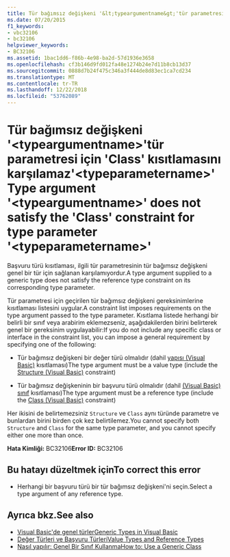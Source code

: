 ```yaml
---
title: Tür bağımsız değişkeni '&lt;typeargumentname&gt;'tür parametresi için 'Class' kısıtlamasını karşılamaz'&lt;typeparametername&gt;'
ms.date: 07/20/2015
f1_keywords:
- vbc32106
- bc32106
helpviewer_keywords:
- BC32106
ms.assetid: 1bac1dd6-f86b-4e98-ba2d-57d1936e3658
ms.openlocfilehash: cf3b146d9fd012fa48e1274b24e7d11b8cb13d37
ms.sourcegitcommit: 0888d7b24f475c346a3f444de8d83ec1ca7cd234
ms.translationtype: MT
ms.contentlocale: tr-TR
ms.lasthandoff: 12/22/2018
ms.locfileid: "53762089"
---
```

# <a name="type-argument-lttypeargumentnamegt-does-not-satisfy-the-class-constraint-for-type-parameter-lttypeparameternamegt"></a><span data-ttu-id="8d045-102">Tür bağımsız değişkeni '&lt;typeargumentname&gt;'tür parametresi için 'Class' kısıtlamasını karşılamaz'&lt;typeparametername&gt;'</span><span class="sxs-lookup"><span data-stu-id="8d045-102">Type argument '&lt;typeargumentname&gt;' does not satisfy the 'Class' constraint for type parameter '&lt;typeparametername&gt;'</span></span>
<span data-ttu-id="8d045-103">Başvuru türü kısıtlaması, ilgili tür parametresinin tür bağımsız değişkeni genel bir tür için sağlanan karşılamıyordur.</span><span class="sxs-lookup"><span data-stu-id="8d045-103">A type argument supplied to a generic type does not satisfy the reference type constraint on its corresponding type parameter.</span></span>  
  
 <span data-ttu-id="8d045-104">Tür parametresi için geçirilen tür bağımsız değişkeni gereksinimlerine kısıtlaması listesini uygular.</span><span class="sxs-lookup"><span data-stu-id="8d045-104">A constraint list imposes requirements on the type argument passed to the type parameter.</span></span> <span data-ttu-id="8d045-105">Kısıtlama listede herhangi bir belirli bir sınıf veya arabirim eklemezseniz, aşağıdakilerden birini belirterek genel bir gereksinim uygulayabilir:</span><span class="sxs-lookup"><span data-stu-id="8d045-105">If you do not include any specific class or interface in the constraint list, you can impose a general requirement by specifying one of the following:</span></span>  
  
-   <span data-ttu-id="8d045-106">Tür bağımsız değişkeni bir değer türü olmalıdır (dahil [yapısı (Visual Basic)](../../visual-basic/language-reference/statements/structure-statement.md) kısıtlaması)</span><span class="sxs-lookup"><span data-stu-id="8d045-106">The type argument must be a value type (include the [Structure (Visual Basic)](../../visual-basic/language-reference/statements/structure-statement.md) constraint)</span></span>  
  
-   <span data-ttu-id="8d045-107">Tür bağımsız değişkeninin bir başvuru türü olmalıdır (dahil [(Visual Basic) sınıf](../../visual-basic/language-reference/statements/class-statement.md) kısıtlaması)</span><span class="sxs-lookup"><span data-stu-id="8d045-107">The type argument must be a reference type (include the [Class (Visual Basic)](../../visual-basic/language-reference/statements/class-statement.md) constraint)</span></span>  
  
 <span data-ttu-id="8d045-108">Her ikisini de belirtemezsiniz `Structure` ve `Class` aynı türünde parametre ve bunlardan birini birden çok kez belirtilemez.</span><span class="sxs-lookup"><span data-stu-id="8d045-108">You cannot specify both `Structure` and `Class` for the same type parameter, and you cannot specify either one more than once.</span></span>  
  
 <span data-ttu-id="8d045-109">**Hata Kimliği:** BC32106</span><span class="sxs-lookup"><span data-stu-id="8d045-109">**Error ID:** BC32106</span></span>  
  
## <a name="to-correct-this-error"></a><span data-ttu-id="8d045-110">Bu hatayı düzeltmek için</span><span class="sxs-lookup"><span data-stu-id="8d045-110">To correct this error</span></span>  
  
-   <span data-ttu-id="8d045-111">Herhangi bir başvuru türü bir tür bağımsız değişkeni'ni seçin.</span><span class="sxs-lookup"><span data-stu-id="8d045-111">Select a type argument of any reference type.</span></span>  
  
## <a name="see-also"></a><span data-ttu-id="8d045-112">Ayrıca bkz.</span><span class="sxs-lookup"><span data-stu-id="8d045-112">See also</span></span>

- [<span data-ttu-id="8d045-113">Visual Basic'de genel türler</span><span class="sxs-lookup"><span data-stu-id="8d045-113">Generic Types in Visual Basic</span></span>](../../visual-basic/programming-guide/language-features/data-types/generic-types.md)  
- [<span data-ttu-id="8d045-114">Değer Türleri ve Başvuru Türleri</span><span class="sxs-lookup"><span data-stu-id="8d045-114">Value Types and Reference Types</span></span>](../../visual-basic/programming-guide/language-features/data-types/value-types-and-reference-types.md)  
- [<span data-ttu-id="8d045-115">Nasıl yapılır: Genel Bir Sınıf Kullanma</span><span class="sxs-lookup"><span data-stu-id="8d045-115">How to: Use a Generic Class</span></span>](../../visual-basic/programming-guide/language-features/data-types/how-to-use-a-generic-class.md)
